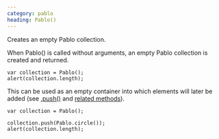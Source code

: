 ```yaml
--- 
category: pablo
heading: Pablo()
---
```


Creates an empty Pablo collection.

When Pablo() is called without arguments, an empty Pablo collection is created and returned.

    var collection = Pablo();
    alert(collection.length);

This can be used as an empty container into which elements will later be added (see [.push()][push] and [related methods][collection-manipulation]).

    var collection = Pablo();
    
    collection.push(Pablo.circle());
    alert(collection.length);

[push]: /api/push/
[collection-manipulation]: /api/#collection-manipulation